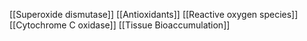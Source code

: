 [[Superoxide dismutase]]
[[Antioxidants]]
[[Reactive oxygen species]]
[[Cytochrome C oxidase]]
[[Tissue Bioaccumulation]]
